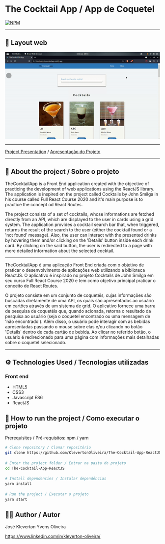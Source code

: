 # The Cocktail App / App de Coquetel
[![NPM](https://img.shields.io/npm/l/react)](https://github.com/KlevertonOliveira/The-Cocktail-App-ReactJS/blob/master/LICENSE)

---

## :art: Layout web
![Alt Text](assets/cocktail-app.gif)



---

[Project Presentation](https://klevoliveira-thecocktailapp.netlify.app/) /
[Apresentação do Projeto](https://klevoliveira-thecocktailapp.netlify.app/)

---

## :mag_right: About the project / Sobre o projeto

TheCocktailApp is a Front End application created with the objective of practicing the development of web applications using the ReactJS library. The application is inspired on the project called Cocktails by John Smilga in his course called Full React Course 2020 and it's main purpose is to practice the concept od React Routes.

The project consists of a set of cocktails, whose informations are fetched directly from an API, which are displayed to the user in cards using a grid system. The application provides a cocktail search bar that, when triggered, returns the result of the search to the user (either the cocktail found or a 'not found' message). Also, the user can interact with the presented drinks by hovering them and/or clicking on the 'Details' button inside each drink card. By clicking on the said button, the user is redirected to a page with more detailed information about the selected cocktail.

---

TheCocktailApp é uma aplicação Front End criada com o objetivo de praticar o desenvolvimento de aplicações web utilizando a biblioteca ReactJS. O aplicativo é inspirado no projeto Cocktails de John Smilga em seu curso Full React Course 2020 e tem como objetivo principal praticar o conceito de React Routes.

O projeto consiste em um conjunto de coquetéis, cujas informações são buscadas diretamente de uma API, os quais são apresentados ao usuário em cartões através de um sistema de grid. O aplicativo fornece uma barra de pesquisa de coquetéis que, quando acionada, retorna o resultado da pesquisa ao usuário (seja o coquetel encontrado ou uma mensagem de 'não encontrado'). Além disso, o usuário pode interagir com as bebidas apresentadas passando o mouse sobre elas e/ou clicando no botão 'Details' dentro de cada cartão de bebida. Ao clicar no referido botão, o usuário é redirecionado para uma página com informações mais detalhadas sobre o coquetel selecionado.

---

## :gear: Technologies Used / Tecnologias utilizadas

### Front end
- HTML5
- CSS3
- Javascript ES6
- ReactJS

## :file_folder: How to run the project / Como executar o projeto

Prerequisites / Pré-requisitos: npm / yarn

```bash
# Clone repository / Clonar repositório
git clone https://github.com/KlevertonOliveira/The-Cocktail-App-ReactJS.git

# Enter the project folder / Entrar na pasta do projeto
cd The-Cocktail-App-ReactJS

# Install dependencies / Instalar dependências
yarn install

# Run the project / Executar o projeto
yarn start
```

## :raising_hand_man: Author / Autor

José Kleverton Yvens Oliveira

https://www.linkedin.com/in/kleverton-oliveira/


